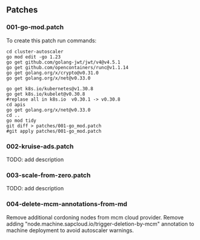 ## Patches

### 001-go-mod.patch

To create this patch run commands:

```shell
cd cluster-autoscaler
go mod edit -go 1.23
go get github.com/golang-jwt/jwt/v4@v4.5.1
go get github.com/opencontainers/runc@v1.1.14
go get golang.org/x/crypto@v0.31.0
go get golang.org/x/net@v0.33.0

go get k8s.io/kubernetes@v1.30.8
go get k8s.io/kubelet@v0.30.8
#replase all in k8s.io  v0.30.1 -> v0.30.8
cd apis
go get golang.org/x/net@v0.33.0
cd ..
go mod tidy
git diff > patches/001-go_mod.patch
#git apply patches/001-go_mod.patch
```

### 002-kruise-ads.patch

TODO: add description

### 003-scale-from-zero.patch

TODO: add description

### 004-delete-mcm-annotations-from-md

Remove additional cordoning nodes from mcm cloud provider.
Remove adding "node.machine.sapcloud.io/trigger-deletion-by-mcm" annotation to machine deployment to avoid autoscaler warnings.
